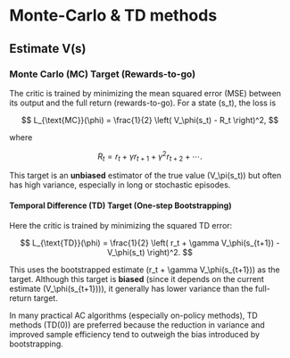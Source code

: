 # Monte-Carlo & TD methods

## Estimate V(s)

### Monte Carlo (MC) Target (Rewards-to-go)

The critic is trained by minimizing the mean squared error (MSE) between its output and the full return (rewards-to-go). For a state \(s_t\), the loss is

$$
L_{\text{MC}}(\phi) = \frac{1}{2} \left( V_\phi(s_t) - R_t \right)^2,
$$

where

$$
R_t = r_t + \gamma r_{t+1} + \gamma^2 r_{t+2} + \cdots.
$$

This target is an **unbiased** estimator of the true value \(V_\pi(s_t)\) but often has high variance, especially in long or stochastic episodes.

#### Temporal Difference (TD) Target (One-step Bootstrapping)

Here the critic is trained by minimizing the squared TD error:

$$
L_{\text{TD}}(\phi) = \frac{1}{2} \left( r_t + \gamma V_\phi(s_{t+1}) - V_\phi(s_t) \right)^2.
$$

This uses the bootstrapped estimate \(r_t + \gamma V_\phi(s_{t+1})\) as the target. 
Although this target is **biased** (since it depends on the current estimate \(V_\phi(s_{t+1})\)), it generally has lower variance than the full-return target.

In many practical AC algorithms (especially on-policy methods), TD methods (TD(0)) are preferred because the reduction in variance and improved sample efficiency tend to outweigh the bias introduced by bootstrapping.

